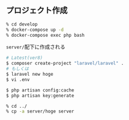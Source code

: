 ## プロジェクト作成

```zsh
% cd develop
% docker-compose up -d
% docker-compose exec php bash
```
<code>server/</code>配下に作成される

```bash
# Latest(ver8)
$ composer create-project "laravel/laravel" .
# もしくは
$ laravel new hoge
$ vi .env

$ php artisan config:cache
$ php artisan key:generate
```

```zsh
% cd ../
% cp -a server/hoge server
```
